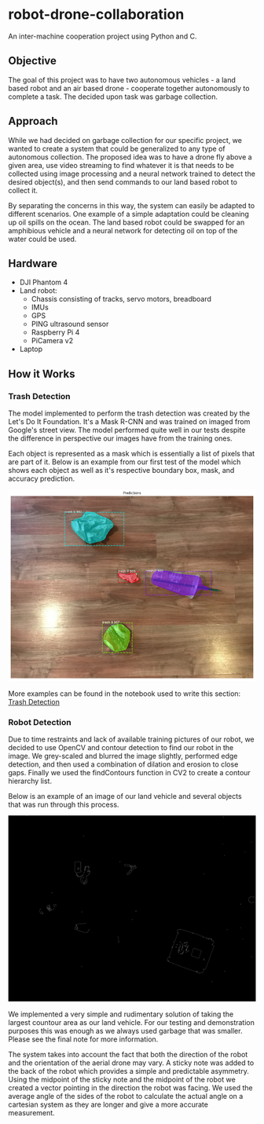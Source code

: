 # robot-drone-collaboration
An inter-machine cooperation project using Python and C.

## Objective
The goal of this project was to have two autonomous vehicles - a land
based robot and an air based drone - cooperate together autonomously
to complete a task. The decided upon task was garbage collection.

## Approach
While we had decided on garbage collection for our specific project,
we wanted to create a system that could be generalized to any type of
autonomous collection. The proposed idea was to have a drone fly above
a given area, use video streaming to find whatever it is that needs to
be collected using image processing and a neural network trained to detect
the desired object(s), and then send commands to our land based robot to
collect it.

By separating the concerns in this way, the system can easily be adapted
to different scenarios. One example of a simple adaptation could be cleaning
up oil spills on the ocean. The land based robot could be swapped for an
amphibious vehicle and a neural network for detecting oil on top of the
water could be used.

## Hardware
* DJI Phantom 4
* Land robot:
    * Chassis consisting of tracks, servo motors, breadboard
    * IMUs
    * GPS
    * PING ultrasound sensor
    * Raspberry Pi 4
    * PiCamera v2
* Laptop

## How it Works

### Trash Detection
The model implemented to perform the trash detection was created by the Let's Do It Foundation. It's a Mask R-CNN and was
trained on imaged from Google's street view. The model performed quite well in our tests despite the difference in
perspective our images have from the training ones. 

Each object is represented as a mask which is essentially a list of pixels that are part of it. Below is an example from
our first test of the model which shows each object as well as it's respective boundary box, mask, and accuracy prediction.


![Prediction Results](docs/image_masks.png "Prediction Results")

More examples can be found in the notebook used to write this section: [Trash Detection](src/Trash_Detection/Detect_trash_on_images.ipynb) 

### Robot Detection
Due to time restraints and lack of available training pictures of our robot, we decided to use OpenCV and contour
detection to find our robot in the image. We grey-scaled and blurred the image slightly, performed edge detection, and
then used a combination of dilation and erosion to close gaps. Finally we used the findContours function in CV2 to create
a contour hierarchy list.

Below is an example of an image of our land vehicle and several objects that was run through this process.


![Contours](docs/Contours.PNG "CV2 Contours")

We implemented a very simple and rudimentary solution of taking the largest countour area as our land vehicle. For our
testing and demonstration purposes this was enough as we always used garbage that was smaller. Please see the final note
for more information.

The system takes into account the fact that both the direction of the robot and the orientation of the aerial drone may
vary. A sticky note was added to the back of the robot which provides a simple and predictable asymmetry. Using the
midpoint of the sticky note and the midpoint of the robot we created a vector pointing in the direction the robot was
facing. We used the average angle of the sides of the robot to calculate the actual angle on a cartesian system as they
are longer and give a more accurate measurement.

